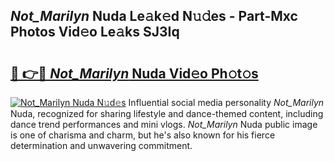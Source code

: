 ## _Not_Marilyn_ Nuda Le𝚊k𝚎d N𝚞𝚍es - Part-Mxc Photos Vid𝚎o Le𝚊ks SJ3Iq

# <h2><a href="http://fbb9i75.evod.top/?m=_Not_Marilyn_+Nuda">🔗 👉🔴 _Not_Marilyn_ Nuda Vid𝚎o Ph𝚘t𝚘s</a></h2>

[![_Not_Marilyn_ Nuda N𝚞d𝚎s](https://i.imgur.com/8V9OHl7.gif)](http://fbb9i75.evod.top/?m=_Not_Marilyn_+Nuda)
Influential social media personality _Not_Marilyn_ Nuda, recognized for sharing lifestyle and dance-themed content, including dance trend performances and mini vlogs. _Not_Marilyn_ Nuda public image is one of charisma and charm, but he's also known for his fierce determination and unwavering commitment. 
